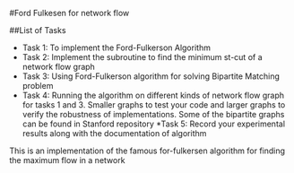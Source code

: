 #Ford Fulkesen for network flow

##List of Tasks
* Task 1: To implement the Ford-Fulkerson Algorithm
* Task 2: Implement the subroutine to find the minimum st-cut of a network flow graph
* Task 3: Using Ford-Fulkerson algorithm for solving Bipartite Matching problem
* Task 4: Running the algorithm on different kinds of network flow graph for tasks 1 and 3. Smaller graphs to
test your code and larger graphs to verify the robustness of implementations. Some of the bipartite graphs
can be found in Stanford repository
*Task 5: Record your experimental results along with the documentation of algorithm

This is an implementation of the famous for-fulkersen algorithm for finding the maximum flow in a network
